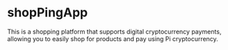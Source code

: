 # shopPingApp
This is a shopping platform that supports digital cryptocurrency payments, allowing you to easily shop for products and pay using Pi cryptocurrency.

